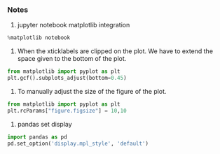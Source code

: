 ### Notes

1. jupyter notebook matplotlib integration  
```python
%matplotlib notebook
```

1. When the xticklabels are clipped on the plot. We have to extend the space given to the bottom of the plot.  
```python
from matplotlib import pyplot as plt
plt.gcf().subplots_adjust(bottom=0.45)
```

1. To manually adjust the size of the figure of the plot.  
```python
from matplotlib import pyplot as plt
plt.rcParams["figure.figsize"] = 10,10
```

1. pandas set display  
```python
import pandas as pd
pd.set_option('display.mpl_style', 'default')
```
